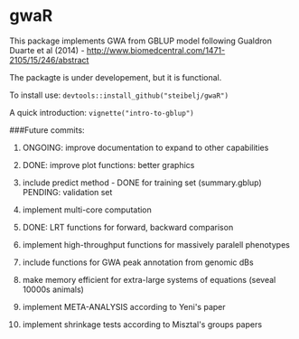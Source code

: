 # gwaR
This package implements GWA from GBLUP model following Gualdron Duarte et al (2014) - http://www.biomedcentral.com/1471-2105/15/246/abstract

The packagte is under developement, but it is functional.

To install use: `devtools::install_github("steibelj/gwaR")`


A quick introduction: `vignette("intro-to-gblup")`

###Future commits:
1) ONGOING: improve documentation to expand to other capabilities

2) DONE: improve plot functions: better graphics

3) include predict method - DONE for training set (summary.gblup) PENDING: validation set 

4) implement multi-core computation

5)  DONE: LRT functions for forward, backward comparison

6) implement high-throughput functions for massively paralell phenotypes

7) include functions for GWA peak annotation from genomic dBs

8) make memory efficient for extra-large systems of equations (seveal 10000s animals)

9) implement META-ANALYSIS according to Yeni's paper

10) implement shrinkage tests according to Misztal's groups papers
